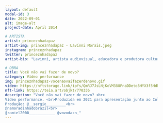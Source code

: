 ```yaml
---
layout: default
modal-id: 3
date: 2022-09-01
alt: image-alt
project-date: April 2014

# ARTISTA
artist: princeznhadapaz
artist-img: princeznhadapaz - Lavínni Morais.jpeg
instagram: princeznhadapaz
twitter: princeznhadapaz
artist-bio: "Lavinni, artista audiovisual, educadora e produtora cultural, que trabalha em intervenções multi linguagens em diálogo com as corporeidades pretas, música quebradeira, pirataria e sampleagem. Além de trabalhos indivíduais paticipa de ações coletivas junto a plataformas em Belo Horizonte como a GALLA ON FIRE, articulação artística Trans-Travestigênere e dissidente que ocupa estrategicamente os sistemas das artes, para visibilizar e valorizar trabalhos artísticos de pessoas trans e pessoas negras."

# OBRA
title: Você não vai fazer de novo?
category: Vídeo performance
img: princeznhadapaz-vocenaovaifazerdenovo.gif
video: https://nftstorage.link/ipfs/QmRJ7JsLNjKoVM38UPnaDDeto3HYX3f5HdkwpijUrw54Yn
nft-link: https://teia.art/objkt/770336
description: "Você não vai fazer de novo? <br>
Vídeo performance. <br>Produzida em 2021 para apresentação junto ao Coletivo Plano (Porto Alegre). EXIBIBÇÃO ÚNICA. 5Min<br><br>
Produção: @__sergio_________<br>
@namoradinhadobrazil<br>
@ramiel2000____________ @vovodazn_" 
---
```

